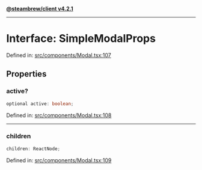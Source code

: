 [**@steambrew/client v4.2.1**](../README.md)

***

# Interface: SimpleModalProps

Defined in: [src/components/Modal.tsx:107](https://github.com/SteamClientHomebrew/SDK/blob/main/typescript-packages/client/src/components/Modal.tsx#L107)

## Properties

### active?

```ts
optional active: boolean;
```

Defined in: [src/components/Modal.tsx:108](https://github.com/SteamClientHomebrew/SDK/blob/main/typescript-packages/client/src/components/Modal.tsx#L108)

***

### children

```ts
children: ReactNode;
```

Defined in: [src/components/Modal.tsx:109](https://github.com/SteamClientHomebrew/SDK/blob/main/typescript-packages/client/src/components/Modal.tsx#L109)
